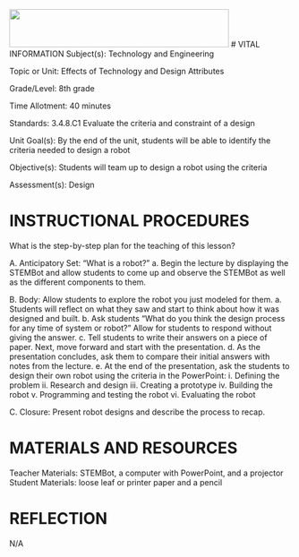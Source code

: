 <img src=https://raw.githubusercontent.com/BotDevLLC/BotDevCurriculum/master/Pictures/Botdev.png height="68" width="392">
# VITAL INFORMATION
Subject(s): 	Technology and Engineering

Topic or Unit:	Effects of Technology and Design Attributes

Grade/Level: 	8th grade

Time Allotment:	40 minutes

Standards:    	3.4.8.C1 Evaluate the criteria and constraint of a design

Unit Goal(s):  	By the end of the unit, students will be able to identify the criteria needed to design a robot

Objective(s):      Students will team up to design a robot using the criteria

Assessment(s):   Design

# INSTRUCTIONAL PROCEDURES 
What is the step-by-step plan for the teaching of this lesson?

A.	Anticipatory Set: “What is a robot?”
a.	Begin the lecture by displaying the STEMBot and allow students to come up and observe the STEMBot as well as the different components to them. 

B.	Body:  Allow students to explore the robot you just modeled for them.
a.	Students will reflect on what they saw and start to think about how it was designed and built.
b.	Ask students “What do you think the design process for any time of system or robot?” Allow for students to respond without giving the answer. 
c.	Tell students to write their answers on a piece of paper. Next, move forward and start with the presentation. 
d.	As the presentation concludes, ask them to compare their initial answers with notes from the lecture. 
e.	At the end of the presentation, ask the students to design their own robot using the criteria in the PowerPoint:
i.	Defining the problem
ii.	Research and design
iii.	Creating a prototype
iv.	Building the robot
v.	Programming and testing the robot
vi.	Evaluating the robot 

C. 	Closure: Present robot designs and describe the process to recap. 

# MATERIALS AND RESOURCES
Teacher Materials:   STEMBot, a computer with PowerPoint, and a projector
Student Materials:   loose leaf or printer paper and a pencil

# REFLECTION
N/A

   

